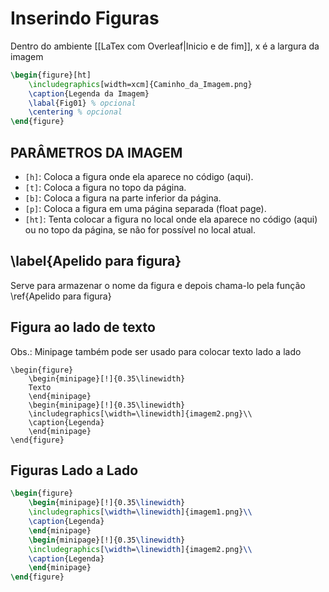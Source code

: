 # Inserindo Figuras

Dentro do ambiente [[LaTex com Overleaf|Inicio e de fim]], x é a largura da imagem
```latex
\begin{figure}[ht]
    \includegraphics[width=xcm]{Caminho_da_Imagem.png}
    \caption{Legenda da Imagem}
    \labal{Fig01} % opcional
    \centering % opcional
\end{figure}
```

## PARÂMETROS DA IMAGEM

- `[h]`: Coloca a figura onde ela aparece no código (aqui).
- `[t]`: Coloca a figura no topo da página.
- `[b]`: Coloca a figura na parte inferior da página.
- `[p]`: Coloca a figura em uma página separada (float page).
- `[ht]`: Tenta colocar a figura no local onde ela aparece no código (aqui) ou no topo da página, se não for possível no local atual.

## \\label{Apelido para figura}

Serve para armazenar o nome da figura e depois chama-lo pela função \\ref{Apelido para figura}

## Figura ao lado de texto
Obs.: Minipage também pode ser usado para colocar texto lado a lado
```
\begin{figure}
	\begin{minipage}[!]{0.35\linewidth}
	Texto
	\end{minipage}
	\begin{minipage}[!]{0.35\linewidth}
	\includegraphics[\width=\linewidth]{imagem2.png}\\
	\caption{Legenda}
	\end{minipage}
\end{figure}
```

## Figuras Lado a Lado
```latex
\begin{figure}
	\begin{minipage}[!]{0.35\linewidth}
	\includegraphics[\width=\linewidth]{imagem1.png}\\
	\caption{Legenda}
	\end{minipage}
	\begin{minipage}[!]{0.35\linewidth}
	\includegraphics[\width=\linewidth]{imagem2.png}\\
	\caption{Legenda}
	\end{minipage}
\end{figure}
```
